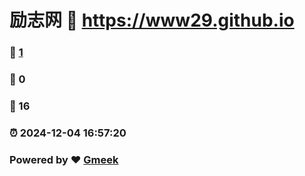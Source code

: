 # 励志网 :link: https://www29.github.io 
### :page_facing_up: [1](https://www29.github.io/tag.html) 
### :speech_balloon: 0 
### :hibiscus: 16 
### :alarm_clock: 2024-12-04 16:57:20 
### Powered by :heart: [Gmeek](https://github.com/Meekdai/Gmeek)
